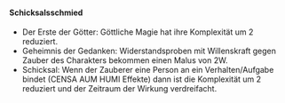 #### Schicksalsschmied

* Der Erste der Götter: Göttliche Magie hat ihre Komplexität um 2 reduziert.
* Geheimnis der Gedanken: Widerstandsproben mit Willenskraft gegen Zauber des Charakters bekommen einen Malus von 2W.
* Schicksal: Wenn der Zauberer eine Person an ein Verhalten/Aufgabe bindet (CENSA AUM HUMI Effekte) dann ist die
Komplexität um 2 reduziert und der Zeitraum der Wirkung verdreifacht.

